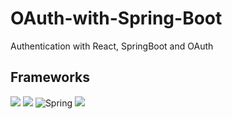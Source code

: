 # OAuth-with-Spring-Boot
 Authentication with React, SpringBoot and OAuth

 ## Frameworks
![](https://img.shields.io/badge/Code-React-informational?style=flat&logo=react&color=61DAFB)
![](https://img.shields.io/badge/Code-Spring-informational?style=flat&logo=spring&color=236DB33F)
![Spring](https://img.shields.io/badge/spring-%236DB33F.svg?style=for-the-badge&logo=spring&logoColor=white)
![](https://img.shields.io/badge/Tailwind_CSS-38B2AC?style=flat&logo=tailwind-css&color=61DAFB)
